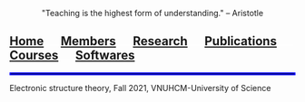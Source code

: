 <p align="center">
 "Teaching is the highest form of understanding." – Aristotle
</p>

## [**Home**](index.md)<img src="test_space.png" width="30" height="1">[Members](members.md)<img src="test_space.png" width="30" height="1">[Research](research.md)<img src="test_space.png" width="30" height="1">[Publications](Publications)<img src="test_space.png" width="30" height="1">[Courses](courses.md)<img src="test_space.png" width="30" height="1">[Softwares](softwares.md)

<hr style="border:2px solid blue">


Electronic structure theory, Fall 2021, VNUHCM-University of Science
